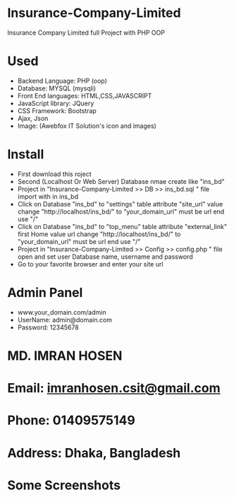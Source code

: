 # Insurance-Company-Limited
Insurance Company Limited full Project with PHP OOP

<h1> Used </h1>
<ul> 
  <li> Backend Language: PHP (oop)</li>
  <li> Database: MYSQL (mysqli) </li>
  <li> Front End languages: HTML,CSS,JAVASCRIPT </li>
  <li> JavaScript library: JQuery </li>
  <li> CSS Framework: Bootstrap </li>
  <li> Ajax, Json </li>
  <li>Image: (Awebfox IT Solution's icon and images) </li>
</ul>

<h1>Install</h1>
<ul>
 <li> First download this roject </li>
 <li> Second (Localhost Or Web Server) Database nmae create like "ins_bd" </li>
 <li> Project in "Insurance-Company-Limited >> DB >> ins_bd.sql " file import with in ins_bd </li>
 <li> Click on Database "ins_bd" to "settings" table attribute "site_url" value change "http://localhost/ins_bd/" to "your_domain_url" must be url end use "/"  </li>
 <li> Click on Database "ins_bd" to "top_menu" table attribute "external_link" first Home value url change "http://localhost/ins_bd/" to "your_domain_url" must be url end use "/"  </li>
 <li> Project in "Insurance-Company-Limited >> Config >> config.php " file open and set user Database name, username and password </li>
 <li> Go to your favorite browser and enter your site url  </li> 
</ul>

<h1> Admin Panel </h1>
<ul>
 <li> www.your_domain.com/admin </li>
 <li> UserName: admin@domain.com </li>
 <li> Password: 12345678 </li>
</ul>

# MD. IMRAN HOSEN
# Email: imranhosen.csit@gmail.com
# Phone: 01409575149
# Address: Dhaka, Bangladesh

<h1> Some Screenshots </h1>
<img scr="https://raw.githubusercontent.com/MdImranHosen/Insurance-Company-Limited/master/Awebfox/2.png"/>
<img scr="https://raw.githubusercontent.com/MdImranHosen/Insurance-Company-Limited/master/Awebfox/news_event.png"/>

<img scr="https://raw.githubusercontent.com/MdImranHosen/Insurance-Company-Limited/master/Awebfox/admin_1.png"/>
<img scr="https://raw.githubusercontent.com/MdImranHosen/Insurance-Company-Limited/master/Awebfox/admin_share-holdings.png"/>

<img scr="https://raw.githubusercontent.com/MdImranHosen/Insurance-Company-Limited/master/Awebfox/home.png"/>
